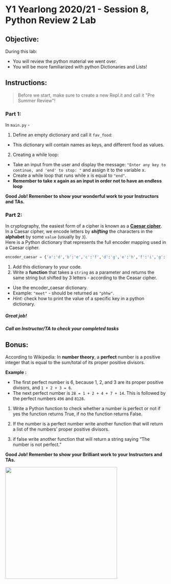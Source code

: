 # Y1 Yearlong 2020/21 - Session 8, Python Review 2 Lab

## Objective: 
During this lab: 
- You will review the python material we went over.
- You will be more familiarized with python Dictionaries and Lists!


## Instructions:
> Before we start, make sure to create a new Repl.it and call it "Pre Summer Review"!

### Part 1: 
In `main.py` -
1. Define an empty dictionary and call it `fav_food`:
  - This dictionary will contain names as keys, and different food as values.
  
2. Creating a while loop:
  - Take an input from the user and display the message: ` "Enter any key to continue, and 'end' to stop: " ` and assign it to the variable x.
  - Create a while loop that runs while x is equal to ` "end" `.
  - **Remember to take x again as an input in order not to have an endless loop**

**Good Job! Remember to show your wonderful work to your Instructors and TAs.**

### Part 2: 
In cryptography, the easiest form of a cipher is known as a **[Caesar cipher](https://en.wikipedia.org/wiki/Caesar_cipher)**.  
In a Caesar cipher, we encode letters by ***shifting*** the characters in the **alphabet** by some `value` (usually by `3`).  
Here is a Python dictionary that represents the full encoder mapping used in a Caesar cipher.  
```python
encoder_caesar = {'a':'d','b':'e','c':'f','d':'g','e':'h','f':'i','g':'j','h':'k','i':'l','j':'m','k':'n','l':'o','m':'p','n':'q','o':'r','p':'s','q':'t','r':'u','s':'v','t':'w','u':'x','v':'y','w':'z','x':'a','y':'b','z':'c'}
```

1. Add this dictionary to your code.
2. Write a **function** that takes a `string` as a parameter and returns the same string but shifted by 3 letters - according to the Ceasar cipher. 
  - Use the encoder_caesar dictionary.
  - Example: `"meet"` - should be returned as `"phhw"`.
  - *Hint:* check how to print the value of a specific key in a python dictionary.


##### Great job!
##### Call an Instructor/TA to check your completed tasks
 
 


## Bonus:
According to Wikipedia: In **number theory**, a **perfect** number is a positive integer that is equal to the sum/total of its proper positive divisors.  
  
**Example :** 
- The first perfect number is 6, because 1, 2, and 3 are its proper positive divisors, and `1 + 2 + 3 = 6`. 
- The next perfect number is `28 = 1 + 2 + 4 + 7 + 14`. This is followed by the perfect numbers `496` and `8128`.  
  
  
1. Write a Python function to check whether a number is perfect or not if yes the function returns True, if no the function returns False.
 
1. If the number is a perfect number write another function that will return a list of the numbers’ proper positive divisors.

1. if false write another function that will return a string saying “The number is not perfect.”

**Good Job! Remember to show your Brilliant work to your Instructors and TAs.**



<img src="https://i.stack.imgur.com/D3ypD.gif" width="350">
